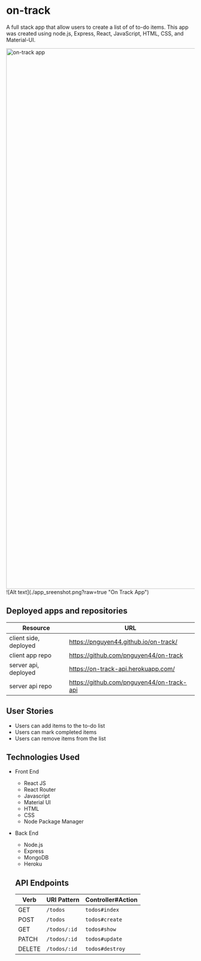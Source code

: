 # on-track

A full stack app that allow users to create a list of of to-do items.  This app was created using node.js, Express, React, JavaScript, HTML, CSS, and Material-UI.

<img width="1440" alt="on-track app" src="./app_sreenshot.png">
![Alt text](./app_sreenshot.png?raw=true "On Track App")

## Deployed apps and repositories
| Resource   | URL            |
|------------|----------------|
| client side, deployed    | https://pnguyen44.github.io/on-track/             |
| client app repo   | https://github.com/pnguyen44/on-track            |
| server api, deployed | https://on-track-api.herokuapp.com/            |
| server api repo  | https://github.com/pnguyen44/on-track-api     |


## User Stories
- Users can add items to the to-do list
- Users can mark completed items
- Users can remove items from the list

## Technologies Used
- Front End
  - React JS
  - React Router
  - Javascript
  - Material UI
  - HTML
  - CSS
  - Node Package Manager

- Back End
  - Node.js
  - Express
  - MongoDB
  - Heroku

  ## API Endpoints
  | Verb   | URI Pattern            | Controller#Action |
  |--------|------------------------|-------------------|
  | GET    | `/todos`               | `todos#index`     |
  | POST   | `/todos`               | `todos#create`    |
  | GET    | `/todos/:id`           | `todos#show`      |
  | PATCH  | `/todos/:id`           | `todos#update`    |
  | DELETE | `/todos/:id`           | `todos#destroy`   |

